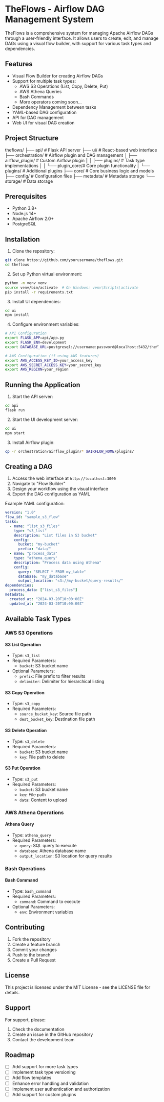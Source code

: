 # TheFlows - Airflow DAG Management System

TheFlows is a comprehensive system for managing Apache Airflow DAGs through a user-friendly interface. It allows users to create, edit, and manage DAGs using a visual flow builder, with support for various task types and dependencies.

## Features

- Visual Flow Builder for creating Airflow DAGs
- Support for multiple task types:
  - AWS S3 Operations (List, Copy, Delete, Put)
  - AWS Athena Queries
  - Bash Commands
  - More operators coming soon...
- Dependency Management between tasks
- YAML-based DAG configuration
- API for DAG management
- Web UI for visual DAG creation

## Project Structure
theflows/
├── api/ # Flask API server
├── ui/ # React-based web interface
├── orchestration/ # Airflow plugin and DAG management
│ ├── airflow_plugin/ # Custom Airflow plugin
│ │ ├── plugins/ # Task type implementations
│ │ └── plugin_core/# Core plugin functionality
│ └── plugins/ # Additional plugins
├── core/ # Core business logic and models
├── config/ # Configuration files
├── metadata/ # Metadata storage
└── storage/ # Data storage

## Prerequisites

- Python 3.8+
- Node.js 14+
- Apache Airflow 2.0+
- PostgreSQL

## Installation

1. Clone the repository:
```bash
git clone https://github.com/yourusername/theflows.git
cd theflows
```

2. Set up Python virtual environment:
```bash
python -m venv venv
source venv/bin/activate  # On Windows: venv\Scripts\activate
pip install -r requirements.txt
```

3. Install UI dependencies:
```bash
cd ui
npm install
```

4. Configure environment variables:
```bash
# API Configuration
export FLASK_APP=api/app.py
export FLASK_ENV=development
export DATABASE_URL=postgresql://username:password@localhost:5432/theflows

# AWS Configuration (if using AWS features)
export AWS_ACCESS_KEY_ID=your_access_key
export AWS_SECRET_ACCESS_KEY=your_secret_key
export AWS_REGION=your_region
```

## Running the Application

1. Start the API server:
```bash
cd api
flask run
```

2. Start the UI development server:
```bash
cd ui
npm start
```

3. Install Airflow plugin:
```bash
cp -r orchestration/airflow_plugin/* $AIRFLOW_HOME/plugins/
```

## Creating a DAG

1. Access the web interface at `http://localhost:3000`
2. Navigate to "Flow Builder"
3. Design your workflow using the visual interface
4. Export the DAG configuration as YAML

Example YAML configuration:
```yaml
version: "1.0"
flow_id: "sample_s3_flow"
tasks:
  - name: "list_s3_files"
    type: "s3_list"
    description: "List files in S3 bucket"
    config:
      bucket: "my-bucket"
      prefix: "data/"
  - name: "process_data"
    type: "athena_query"
    description: "Process data using Athena"
    config:
      query: "SELECT * FROM my_table"
      database: "my_database"
      output_location: "s3://my-bucket/query-results/"
dependencies:
  process_data: ["list_s3_files"]
metadata:
  created_at: "2024-03-20T10:00:00Z"
  updated_at: "2024-03-20T10:00:00Z"
```

## Available Task Types

### AWS S3 Operations

#### S3 List Operation
- Type: `s3_list`
- Required Parameters:
  - `bucket`: S3 bucket name
- Optional Parameters:
  - `prefix`: File prefix to filter results
  - `delimiter`: Delimiter for hierarchical listing

#### S3 Copy Operation
- Type: `s3_copy`
- Required Parameters:
  - `source_bucket_key`: Source file path
  - `dest_bucket_key`: Destination file path

#### S3 Delete Operation
- Type: `s3_delete`
- Required Parameters:
  - `bucket`: S3 bucket name
  - `key`: File path to delete

#### S3 Put Operation
- Type: `s3_put`
- Required Parameters:
  - `bucket`: S3 bucket name
  - `key`: File path
  - `data`: Content to upload

### AWS Athena Operations

#### Athena Query
- Type: `athena_query`
- Required Parameters:
  - `query`: SQL query to execute
  - `database`: Athena database name
  - `output_location`: S3 location for query results

### Bash Operations

#### Bash Command
- Type: `bash_command`
- Required Parameters:
  - `command`: Command to execute
- Optional Parameters:
  - `env`: Environment variables

## Contributing

1. Fork the repository
2. Create a feature branch
3. Commit your changes
4. Push to the branch
5. Create a Pull Request

## License

This project is licensed under the MIT License - see the LICENSE file for details.

## Support

For support, please:
1. Check the documentation
2. Create an issue in the GitHub repository
3. Contact the development team

## Roadmap

- [ ] Add support for more task types
- [ ] Implement task type versioning
- [ ] Add flow templates
- [ ] Enhance error handling and validation
- [ ] Implement user authentication and authorization
- [ ] Add support for custom plugins